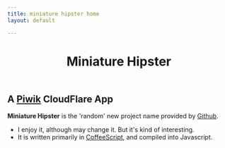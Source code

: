 ```yaml
---
title: miniature hipster home
layout: default

---
```


<header>
<h1>Miniature Hipster</h1>
</header>

## A [Piwik](https://www.cloudflare.com/apps/piwik_analytics) CloudFlare App

**Miniature Hipster** is the 'random' new project name provided by [Github](https://github.com/new).

 + I enjoy it, although may change it. But it's kind of interesting.
 + It is written primarily in [CoffeeScript](http://coffeescript.org/), and compiled into Javascript.




